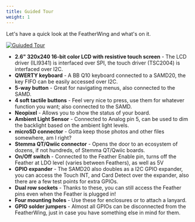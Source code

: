 ```yaml
---
title: Guided Tour
weight: 1
---
```


Let's have a quick look at the FeatherWing and what's on it.

<div class="container">

[![Guiuded Tour](/docs/keyboard-featherwing/rev2/tour_small.png)](/docs/keyboard-featherwing/rev2/tour.png)

</div>


- **2.6" 320x240 16-bit color LCD with resistive touch screen** - The LCD driver (ILI9341) is interfaced over SPI, the touch driver (TSC2004) is interfaced over I2C.
- **QWERTY keyboard** - A BB Q10 keyboard connected to a SAMD20, the key FIFO can be easily accessed over I2C.
- **5-way button** - Great for navigating menus, also connected to the SAMD.
- **4 soft tactile buttons** - Feel very nice to press, use them for whatever function you want; also connected to the SAMD.
- **Neopixel** - Allows you to show the status of your board.
- **Ambient Light Sensor** - Connected to Analog pin 5, can be used to dim the backlight based on the ambient light levels.
- **microSD connector** - Gotta keep those photos and other files somewhere, am I right?
- **Stemma QT/Qwiic connector** - Opens the door to an ecosystem of dozens, if not hundreds, of Stemma QT/Qwiic boards.
- **On/Off switch** - Connected to the Feather Enable pin, turns off the Feather at LDO level (varies between Feathers), as well as 5V
- **GPIO expander** - The SAMD20 also doubles as a I2C GPIO expander, you can access the Touch INT, and Card Detect over the expander, also there are a few test points for extra GPIOs.
- **Dual row sockets** - Thanks to these, you can still access the Feather pins even when the Feather is plugged in!
- **Four mounting holes** - Use these for enclosures or to attach a lanyard.
- **GPIO solder jumpers** - Almost all GPIOs can be disconnected from the FeatherWing, just in case you have something else in mind for them.
